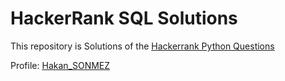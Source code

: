 # HackerRank SQL Solutions

This repository is Solutions of the [Hackerrank Python Questions](https://www.hackerrank.com/domains/sql)

Profile: [Hakan_SONMEZ](https://www.hackerrank.com/Hakan_SONMEZ)<br>
